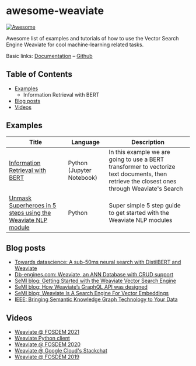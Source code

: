 # awesome-weaviate

[![Awesome](https://cdn.rawgit.com/sindresorhus/awesome/d7305f38d29fed78fa85652e3a63e154dd8e8829/media/badge.svg)](https://github.com/sindresorhus/awesome)

Awesome list of examples and tutorials of how to use the Vector Search Engine
Weaviate for cool machine-learning related tasks.

Basic links: [Documentation](https://github.com/semi-technologies/weaviate) – [Github](https://www.semi.technology/developers/weaviate/current/)

## Table of Contents

* [Examples](#examples)
  * Information Retrieval with BERT
* [Blog posts](#blog-posts)
* [Videos](#videos)

## Examples

|Title|Language|Description|
|---|---|---|
| [Information Retrieval with BERT](bert-information-retrieval) | Python (Jupyter Notebook) | In this example we are going to use a BERT transformer to vectorize text documents, then retrieve the closest ones through Weaviate's Search | 
| [Unmask Superheroes in 5 steps using the Weaviate NLP module](unmaks-superheroes) | Python | Super simple 5 step guide to get started with the Weaviate NLP modules |

## Blog posts

* [Towards datascience: A sub-50ms neural search with DistilBERT and Weaviate](https://towardsdatascience.com/a-sub-50ms-neural-search-with-distilbert-and-weaviate-4857ae390154)
* [Db-engines.com: Weaviate, an ANN Database with CRUD support](https://db-engines.com/en/blog_post/87)
* [SeMI blog: Getting Started with the Weaviate Vector Search Engine](https://medium.com/semi-technologies/getting-started-with-the-weaviate-vector-search-engine-10e3997ac3b)
* [SeMI blog: How Weaviate’s GraphQL API was designed](https://medium.com/semi-technologies/how-weaviates-graphql-api-was-designed-b38885aa9cee)
* [SeMI blog: Weaviate Is A Search Engine For Vector Embeddings](https://medium.com/semi-technologies/weaviate-is-a-search-engine-for-vector-embeddings-33d5b8d99014)
* [IEEE: Bringing Semantic Knowledge Graph Technology to Your Data](https://ieeexplore.ieee.org/document/8994851)

## Videos

* [Weaviate @ FOSDEM 2021](https://www.youtube.com/watch?v=SDOl9fRObVg)
* [Weaviate Python client](https://www.youtube.com/watch?v=oN2WKHLYKCc)
* [Weaviate @ FOSDEM 2020](https://www.youtube.com/watch?v=3NfcAF4qm2k)
* [Weaviate @ Google Cloud's Stackchat](https://www.youtube.com/watch?v=SOUtWj2szOM)
* [Weaviate @ FOSDEM 2019](https://www.youtube.com/watch?v=hm9ibPZOUcw)
